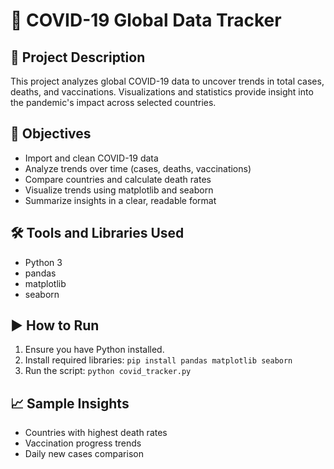 # 🦠 COVID-19 Global Data Tracker

## 📌 Project Description
This project analyzes global COVID-19 data to uncover trends in total cases, deaths, and vaccinations. Visualizations and statistics provide insight into the pandemic's impact across selected countries.

## 🎯 Objectives
- Import and clean COVID-19 data
- Analyze trends over time (cases, deaths, vaccinations)
- Compare countries and calculate death rates
- Visualize trends using matplotlib and seaborn
- Summarize insights in a clear, readable format

## 🛠️ Tools and Libraries Used
- Python 3
- pandas
- matplotlib
- seaborn

## ▶️ How to Run
1. Ensure you have Python installed.
2. Install required libraries: `pip install pandas matplotlib seaborn`
3. Run the script: `python covid_tracker.py`

## 📈 Sample Insights
- Countries with highest death rates
- Vaccination progress trends
- Daily new cases comparison

